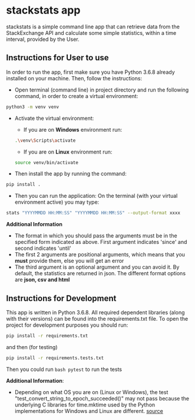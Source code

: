 # stackstats app

stackstats is a simple command line app that can retrieve data from the StackExchange API and calculate some simple statistics, within a time interval, provided by the User.

## Instructions for User to use

In order to run the app, first make sure you have Python 3.6.8 already installed on your machine. Then, follow the instructions:

- Open terminal (command line) in project directory and run the following command, in order to create a virtual environment:
```bash
python3 -m venv venv
```
- Activate the virtual environment:

    - If you are on **Windows** environment run:
    ```bash
    .\venv\Scripts\activate
    ```
    - If you are on **Linux** environment run:
    ```bash
    source venv/bin/activate
    ```
- Then install the app by running the command:
```bash
pip install .
```
- Then you can run the application: On the terminal (with your virtual environment active) you may type:
```bash
stats "YYYYMMDD HH:MM:SS" "YYYYMMDD HH:MM:SS" --output-format xxxx
```
  **Additional Information**
  - The format in which you should pass the arguments must be in the specified form indicated as above. First argument indicates 'since' and second indicates 'until'
  - The first 2 arguments are positional arguments, which means that you **must** provide them, else you will get an error
  - The third argument is an optional argument and you can avoid it. By default, the statistics are returned in json. The different format options
    are **json, csv and html**

## Instructions for Development

This app is written in Python 3.6.8. All required dependent libraries (along with their versions) can be found into the requirements.txt file. To open the project for development purposes you should run:
```bash
pip install -r requirements.txt
```
and then (for testing)

```bash
pip install -r requirements.tests.txt
```
Then you could run ```bash pytest``` to run the tests

  **Additional Information**:
  -  Depending on what OS you are on (Linux or Windows), the test "test_convert_string_to_epoch_succeeded()" may not pass because the underlying C libraries for time.mktime used by the Python implementations for Windows and Linux are different.
     [source](https://docs.python.org/3/library/time.html#time.mktime)
